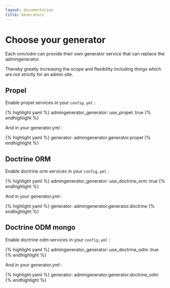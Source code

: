 ```yaml
---
layout: documentation
title: Generators
---
```


# Choose your generator

Each orm/odm can provide their own generator service that can replace the admingenerator.
 
Thereby greatly increasing the scope and flexibility including things which are not strictly for an admin site.

## Propel

Enable propel services in your `config.yml` :

{% highlight yaml %}
admingenerator_generator:
    use_propel: true
{% endhighlight %}
 
And in your generator.yml :
    
{% highlight yaml %}
generator: admingenerator.generator.propel
{% endhighlight %}

## Doctrine ORM

Enable doctrine orm services in your `config.yml` :

{% highlight yaml %}
admingenerator_generator:
    use_doctrine_orm: true
{% endhighlight %}
 
And in your generator.yml :

{% highlight yaml %}
generator: admingenerator.generator.doctrine
{% endhighlight %}

## Doctrine ODM mongo

Enable doctrine odm services in your `config.yml` :

{% highlight yaml %}
admingenerator_generator:
    use_doctrine_odm: true
{% endhighlight %}
 
And in your generator.yml :

{% highlight yaml %}
generator: admingenerator.generator.doctrine_odm
{% endhighlight %}